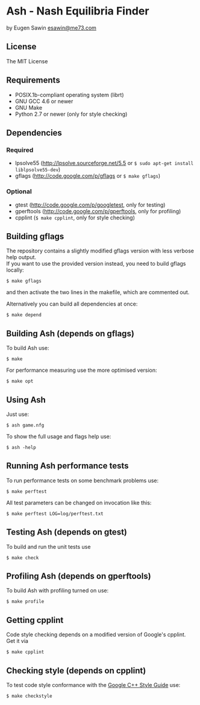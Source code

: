 # Ash - Nash Equilibria Finder
by Eugen Sawin <esawin@me73.com>

## License
The MIT License

## Requirements
* POSIX.1b-compliant operating system (librt)
* GNU GCC 4.6 or newer
* GNU Make
* Python 2.7 or newer (only for style checking)

## Dependencies
### Required
* lpsolve55 (http://lpsolve.sourceforge.net/5.5 or `$ sudo apt-get install liblpsolve55-dev`)
* gflags (http://code.google.com/p/gflags or `$ make gflags`)

### Optional
* gtest (http://code.google.com/p/googletest, only for testing)
* gperftools (http://code.google.com/p/gperftools, only for profiling)
* cpplint (`$ make cpplint`, only for style checking)

## Building gflags
The repository contains a slightly modified gflags version with less verbose
help output.  
If you want to use the provided version instead, you need to build gflags
locally:

    $ make gflags

and then activate the two lines in the makefile, which are commented out.

Alternatively you can build all dependencies at once:

    $ make depend

## Building Ash (depends on gflags)
To build Ash use:

    $ make

For performance measuring use the more optimised version:

    $ make opt

## Using Ash
Just use:

    $ ash game.nfg

To show the full usage and flags help use:

    $ ash -help

## Running Ash performance tests
To run performance tests on some benchmark problems use:

    $ make perftest

All test parameters can be changed on invocation like this:

    $ make perftest LOG=log/perftest.txt

## Testing Ash (depends on gtest)
To build and run the unit tests use

    $ make check

## Profiling Ash (depends on gperftools)
To build Ash with profiling turned on use:

    $ make profile

## Getting cpplint
Code style checking depends on a modified version of Google's cpplint.  
Get it via
  
    $ make cpplint

## Checking style (depends on cpplint)
To test code style conformance with the [Google C++ Style Guide](http://google-styleguide.googlecode.com/svn/trunk/cppguide.xml) use:

    $ make checkstyle

